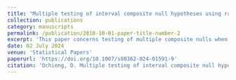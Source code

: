 ```yaml
---
title: "Multiple testing of interval composite null hypotheses using randomized p-values"
collection: publications
category: manuscripts
permalink: /publication/2010-10-01-paper-title-number-2
excerpt: 'This paper concerns testing of multiple composite nulls when the hypothesis is given as an interval and the test statistic is discrete.'
date: 02 July 2024
venue: 'Statistical Papers'
paperurl: 'https://doi.org/10.1007/s00362-024-01591-9'
citation: 'Ochieng, D. Multiple testing of interval composite null hypotheses using randomized p-values. Stat Papers 65, 5055–5076 (2024). https://doi.org/10.1007/s00362-024-01591-9'
---
```

